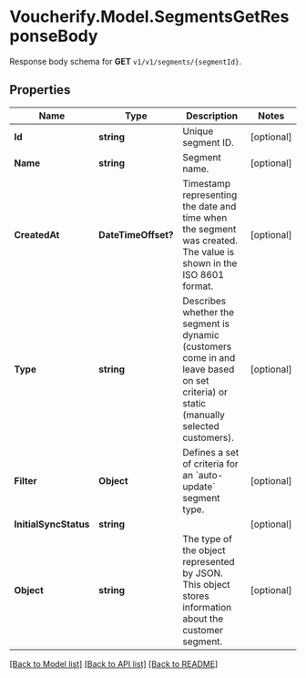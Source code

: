 # Voucherify.Model.SegmentsGetResponseBody
Response body schema for **GET** `v1/v1/segments/{segmentId}`.

## Properties

Name | Type | Description | Notes
------------ | ------------- | ------------- | -------------
**Id** | **string** | Unique segment ID. | [optional] 
**Name** | **string** | Segment name. | [optional] 
**CreatedAt** | **DateTimeOffset?** | Timestamp representing the date and time when the segment was created. The value is shown in the ISO 8601 format. | [optional] 
**Type** | **string** | Describes whether the segment is dynamic (customers come in and leave based on set criteria) or static (manually selected customers). | [optional] 
**Filter** | **Object** | Defines a set of criteria for an &#x60;auto-update&#x60; segment type.   | [optional] 
**InitialSyncStatus** | **string** |  | [optional] 
**Object** | **string** | The type of the object represented by JSON. This object stores information about the customer segment. | [optional] 

[[Back to Model list]](../README.md#documentation-for-models) [[Back to API list]](../README.md#documentation-for-api-endpoints) [[Back to README]](../README.md)

